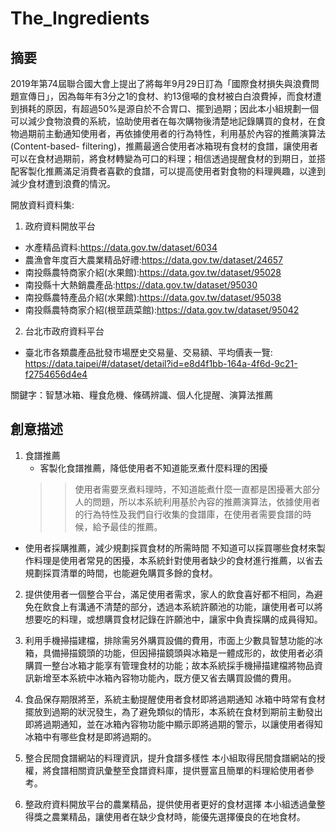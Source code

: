 # The_Ingredients
## 摘要
2019年第74屆聯合國大會上提出了將每年9月29日訂為「國際食材損失與浪費問題宣傳日」，因為每年有3分之1的食材、約13億噸的食材被白白浪費掉，而食材遭到損耗的原因，有超過50%是源自於不合胃口、擺到過期；因此本小組規劃一個可以減少食物浪費的系統，協助使用者在每次購物後清楚地記錄購買的食材，在食物過期前主動通知使用者，再依據使用者的行為特性，利用基於內容的推薦演算法(Content-based- filtering)，推薦最適合使用者冰箱現有食材的食譜，讓使用者可以在食材過期前，將食材轉變為可口的料理；相信透過提醒食材的到期日，並搭配客製化推薦滿足消費者喜歡的食譜，可以提高使用者對食物的料理興趣，以達到減少食材遭到浪費的情況。

開放資料資料集:

1. 政府資料開放平台
* 水產精品資料:https://data.gov.tw/dataset/6034
* 農漁會年度百大農業精品好禮:https://data.gov.tw/dataset/24657
* 南投縣農特商家介紹(水果館):https://data.gov.tw/dataset/95028
* 南投縣十大熱銷農產品:https://data.gov.tw/dataset/95030
* 南投縣農特產品介紹(水果館):https://data.gov.tw/dataset/95038
* 南投縣農特商家介紹(根莖蔬菜館):https://data.gov.tw/dataset/95042

2. 台北市政府資料平台
* 臺北市各類農產品批發市場歷史交易量、交易額、平均價表一覽: https://data.taipei/#/dataset/detail?id=e8d4f1bb-164a-4f6d-9c21-f2754656d4e4

關鍵字：智慧冰箱、糧食危機、條碼辨識、個人化提醒、演算法推薦

## 創意描述

1. 食譜推薦
   * 客製化食譜推薦，降低使用者不知道能烹煮什麼料理的困擾
   >> 使用者需要烹煮料理時，不知道能煮什麼一直都是困擾著大部分人的問題，所以本系統利用基於內容的推薦演算法，依據使用者的行為特性及我們自行收集的食譜庫，在使用者需要食譜的時候，給予最佳的推薦。

  * 使用者採購推薦，減少規劃採買食材的所需時間
    不知道可以採買哪些食材來製作料理是使用者常見的困擾，本系統針對使用者缺少的食材進行推薦，以省去規劃採買清單的時間，也能避免購買多餘的食材。

2. 提供使用者一個整合平台，滿足使用者需求，家人的飲食喜好都不相同，為避免在飲食上有溝通不清楚的部分，透過本系統許願池的功能，讓使用者可以將想要吃的料理，或想購買食材記錄在許願池中，讓家中負責採購的成員得知。

3. 利用手機掃描建檔，排除需另外購買設備的費用，市面上少數具智慧功能的冰箱，具備掃描鏡頭的功能，但因掃描鏡頭與冰箱是一體成形的，故使用者必須購買一整台冰箱才能享有管理食材的功能；故本系統採手機掃描建檔將物品資訊新增至本系統中冰箱內容物功能內，既方便又省去購買設備的費用。

4. 食品保存期限將至，系統主動提醒使用者食材即將過期通知 冰箱中時常有食材擺放到過期的狀況發生，為了避免類似的情形，本系統在食材到期前主動發出即將過期通知，並在冰箱內容物功能中顯示即將過期的警示，以讓使用者得知冰箱中有哪些食材是即將過期的。

5. 整合民間食譜網站的料理資訊，提升食譜多樣性 本小組取得民間食譜網站的授權，將食譜相關資訊彙整至食譜資料庫，提供豐富且簡單的料理給使用者參考。

6. 整政府資料開放平台的農業精品，提供使用者更好的食材選擇 本小組透過彙整得獎之農業精品，讓使用者在缺少食材時，能優先選擇優良的在地食材。
